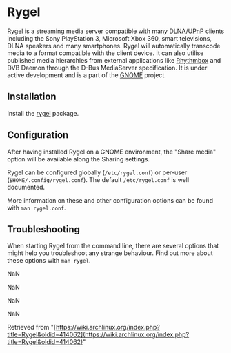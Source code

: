 # Rygel

[Rygel](https://live.gnome.org/Rygel) is a streaming media server compatible with many [DLNA](http://en.wikipedia.org/wiki/Digital_Living_Network_Alliance)/[UPnP](http://en.wikipedia.org/wiki/Universal_Plug_and_Play) clients including the Sony PlayStation 3, Microsoft Xbox 360, smart televisions, DLNA speakers and many smartphones. Rygel will automatically transcode media to a format compatible with the client device. It can also utilise published media hierarchies from external applications like [Rhythmbox](/index.php/Rhythmbox "Rhythmbox") and DVB Daemon through the D-Bus MediaServer specification. It is under active development and is a part of the [GNOME](/index.php/GNOME "GNOME") project.

## Installation

Install the [rygel](https://www.archlinux.org/packages/?name=rygel) package.

## Configuration

After having installed Rygel on a GNOME environment, the "Share media" option will be available along the Sharing settings.

Rygel can be configured globally (`/etc/rygel.conf`) or per-user (`$HOME/.config/rygel.conf`). The default `/etc/rygel.conf` is well documented.

More information on these and other configuration options can be found with `man rygel.conf`.

## Troubleshooting

When starting Rygel from the command line, there are several options that might help you troubleshoot any strange behaviour. Find out more about these options with `man rygel`.

NaN

NaN

NaN

NaN

Retrieved from "[https://wiki.archlinux.org/index.php?title=Rygel&oldid=414062](https://wiki.archlinux.org/index.php?title=Rygel&oldid=414062)"